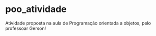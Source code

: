 # poo_atividade

Atividade proposta na aula de Programação orientada a objetos, pelo professoar Gerson!
